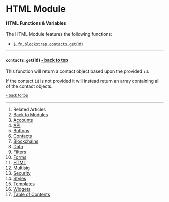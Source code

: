 HTML Module <a name="docs_home"></a>
========================================

#### HTML Functions & Variables

The HTML Module features the following functions:

* [`$.fn.blockstrap.contacts.get`(id)](#contacts_get)

--------------------------------------------------------------------------------

#### `contacts.get`(id) <a name="contacts_get" class="pull-right" href="#docs_home"><i class="glyphicon glyphicon-upload"></i>- back to top</a>

This function will return a contact object based upon the provided `id`. 

If the contact `id` is not provided it will instead return an array containing all of the contact objects.

<a href="#docs_home"><small>- back to top</small></a>

---

1. Related Articles
2. [Back to Modules](../../modules/)
3. [Accounts](../accounts/)
4. [API](../api/)
5. [Buttons](../buttons/)
6. [Contacts](../contacts/)
7. [Blockchains](../blockchains/)
8. [Data](../data/)
9. [Filters](../filters/)
10. [Forms](../forms/)
11. [HTML](../html/)
12. [Multisig](../multisig/)
13. [Security](../security/)
14. [Styles](../styles/)
15. [Templates](../templates/)
16. [Widgets](../widgets/)
17. [Table of Contents](../../../)
